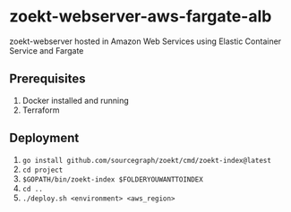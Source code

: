 # zoekt-webserver-aws-fargate-alb

zoekt-webserver hosted in Amazon Web Services using Elastic Container Service and Fargate

## Prerequisites

1. Docker installed and running
2. Terraform

## Deployment

1. `go install github.com/sourcegraph/zoekt/cmd/zoekt-index@latest`
2. `cd project`
3. `$GOPATH/bin/zoekt-index $FOLDERYOUWANTTOINDEX`
4. `cd ..`
5. `./deploy.sh <environment> <aws_region>`